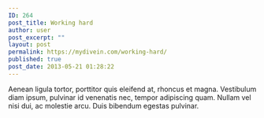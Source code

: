 ```yaml
---
ID: 264
post_title: Working hard
author: user
post_excerpt: ""
layout: post
permalink: https://mydivein.com/working-hard/
published: true
post_date: 2013-05-21 01:28:22
---
```

Aenean ligula tortor, porttitor quis eleifend at, rhoncus et magna. Vestibulum diam ipsum, pulvinar id venenatis nec, tempor adipiscing quam. Nullam vel nisi dui, ac molestie arcu. Duis bibendum egestas pulvinar.